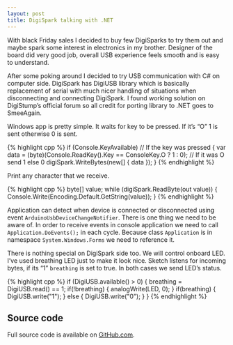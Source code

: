 ```yaml
---
layout: post
title: DigiSpark talking with .NET
---
```


With black Friday sales I decided to buy few DigiSparks to try them out and maybe spark some interest in electronics in my brother. Designer of the board did very good job, overall USB experience feels smooth and is easy to understand.

After some poking around I decided to try USB communication with C# on computer side. DigiSpark has DigiUSB library which is basically replacement of serial with much nicer handling of situations when disconnecting and connecting DigiSpark. I found working solution on DigiStump’s official forum so all credit for porting library to .NET goes to SmeeAgain.

Windows app is pretty simple. It waits for key to be pressed. If it’s “O” 1 is sent otherwise 0 is sent.

{% highlight cpp %}
if (Console.KeyAvailable) // If the key was pressed
{
  var data = (byte)(Console.ReadKey().Key == ConsoleKey.O ? 1 : 0); // If it was O send 1 else 0
  digiSpark.WriteBytes(new[] { data });
}
{% endhighlight %}

Print any character that we receive.

{% highlight cpp %}
byte[] value;
while (digiSpark.ReadByte(out value))
{
  Console.Write(Encoding.Default.GetString(value));
}
{% endhighlight %}

Application can detect when device is connected or disconnected using event `ArduinoUsbDeviceChangeNotifier`. There is one thing we need to be aware of. In order to receive events in console application we need to call `Application.DoEvents();` in each cycle. Because class `Application` is in namespace `System.Windows.Forms` we need to reference it.

There is nothing special on DigiSpark side too. We will control onboard LED. I’ve used breathing LED just to make it look nice. Sketch listens for incoming bytes, if its “1” `breathing` is set to true. In both cases we send LED’s status.

{% highlight cpp %}
if (DigiUSB.available() > 0) {
  breathing = DigiUSB.read() == 1;
  if(!breathing) {
    analogWrite(LED, 0);
  }
  if(breathing) {
    DigiUSB.write("1");
  } else {
    DigiUSB.write("0");
  }
}
{% endhighlight %}

## Source code
Full source code is available on [GitHub.com][1].


  [1]: https://github.com/stlk/DigiSparkDotNet "Link to GitHub.com"
